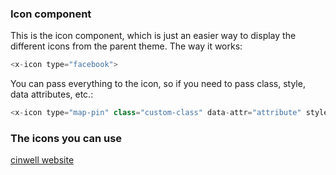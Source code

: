 ### Icon component
This is the icon component, which is just an easier way to display the different icons from the parent theme. 
The way it works: 
```php
<x-icon type="facebook">
```
You can pass everything to the icon, so if you need to pass class, style, data attributes, etc.: 
```php
<x-icon type="map-pin" class="custom-class" data-attr="attribute" style="color:aqua; font-size: 26px;"/>
```

### The icons you can use 
[cinwell website](/index.html ':include :type=iframe width=100% height=800px')